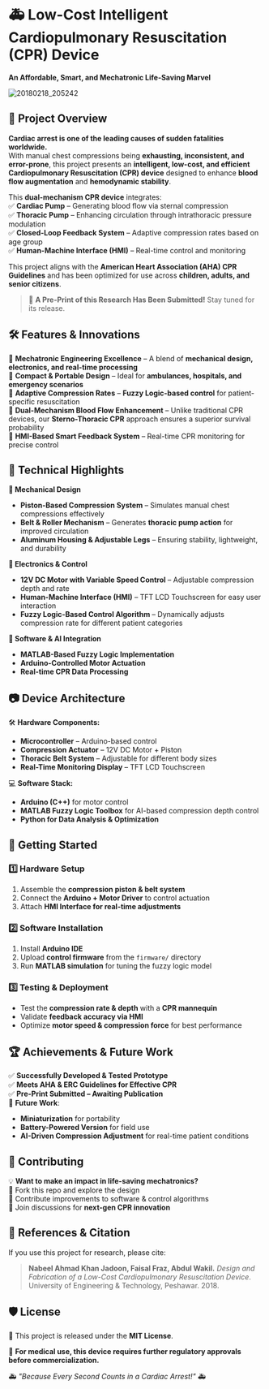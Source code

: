 
# 🚑 Low-Cost Intelligent Cardiopulmonary Resuscitation (CPR) Device  
**An Affordable, Smart, and Mechatronic Life-Saving Marvel**  

![20180218_205242](https://github.com/user-attachments/assets/cc55ca12-5290-4bcf-828e-3017df66ed78)


## 📜 Project Overview  
**Cardiac arrest is one of the leading causes of sudden fatalities worldwide.**  
With manual chest compressions being **exhausting, inconsistent, and error-prone**, this project presents an **intelligent, low-cost, and efficient Cardiopulmonary Resuscitation (CPR) device** designed to enhance **blood flow augmentation** and **hemodynamic stability**.  

This **dual-mechanism CPR device** integrates:  
✅ **Cardiac Pump** – Generating blood flow via sternal compression  
✅ **Thoracic Pump** – Enhancing circulation through intrathoracic pressure modulation  
✅ **Closed-Loop Feedback System** – Adaptive compression rates based on age group  
✅ **Human-Machine Interface (HMI)** – Real-time control and monitoring  

This project aligns with the **American Heart Association (AHA) CPR Guidelines** and has been optimized for use across **children, adults, and senior citizens**.  

> 🚀 **A Pre-Print of this Research Has Been Submitted!** Stay tuned for its release.  

## 🛠 Features & Innovations  

🔹 **Mechatronic Engineering Excellence** – A blend of **mechanical design, electronics, and real-time processing**  
🔹 **Compact & Portable Design** – Ideal for **ambulances, hospitals, and emergency scenarios**  
🔹 **Adaptive Compression Rates** – **Fuzzy Logic-based control** for patient-specific resuscitation  
🔹 **Dual-Mechanism Blood Flow Enhancement** – Unlike traditional CPR devices, our **Sterno-Thoracic CPR** approach ensures a superior survival probability  
🔹 **HMI-Based Smart Feedback System** – Real-time CPR monitoring for precise control  

## 🎯 Technical Highlights  

**🔧 Mechanical Design**  
- **Piston-Based Compression System** – Simulates manual chest compressions effectively  
- **Belt & Roller Mechanism** – Generates **thoracic pump action** for improved circulation  
- **Aluminum Housing & Adjustable Legs** – Ensuring stability, lightweight, and durability  

**🔬 Electronics & Control**  
- **12V DC Motor with Variable Speed Control** – Adjustable compression depth and rate  
- **Human-Machine Interface (HMI)** – TFT LCD Touchscreen for easy user interaction  
- **Fuzzy Logic-Based Control Algorithm** – Dynamically adjusts compression rate for different patient categories  

**📡 Software & AI Integration**  
- **MATLAB-Based Fuzzy Logic Implementation**  
- **Arduino-Controlled Motor Actuation**  
- **Real-time CPR Data Processing**  

## 📷 Device Architecture  

🛠 **Hardware Components:**  
- **Microcontroller** – Arduino-based control  
- **Compression Actuator** – 12V DC Motor + Piston  
- **Thoracic Belt System** – Adjustable for different body sizes  
- **Real-Time Monitoring Display** – TFT LCD Touchscreen  

💻 **Software Stack:**  
- **Arduino (C++)** for motor control  
- **MATLAB Fuzzy Logic Toolbox** for AI-based compression depth control  
- **Python for Data Analysis & Optimization**
  
## 🚀 Getting Started  

### 1️⃣ **Hardware Setup**  
1. Assemble the **compression piston & belt system**  
2. Connect the **Arduino + Motor Driver** to control actuation  
3. Attach **HMI Interface for real-time adjustments**  

### 2️⃣ **Software Installation**  
1. Install **Arduino IDE**  
2. Upload **control firmware** from the `firmware/` directory  
3. Run **MATLAB simulation** for tuning the fuzzy logic model  

### 3️⃣ **Testing & Deployment**  
- Test the **compression rate & depth** with a **CPR mannequin**  
- Validate **feedback accuracy via HMI**  
- Optimize **motor speed & compression force** for best performance  

## 🏆 Achievements & Future Work  

✅ **Successfully Developed & Tested Prototype**  
✅ **Meets AHA & ERC Guidelines for Effective CPR**  
✅ **Pre-Print Submitted – Awaiting Publication**  
🚀 **Future Work**:  
- **Miniaturization** for portability  
- **Battery-Powered Version** for field use  
- **AI-Driven Compression Adjustment** for real-time patient conditions  

## 🤝 Contributing  

💡 **Want to make an impact in life-saving mechatronics?**  
🔹 Fork this repo and explore the design  
🔹 Contribute improvements to software & control algorithms  
🔹 Join discussions for **next-gen CPR innovation**  


## 📜 References & Citation  

If you use this project for research, please cite:  
> **Nabeel Ahmad Khan Jadoon, Faisal Fraz, Abdul Wakil.** *Design and Fabrication of a Low-Cost Cardiopulmonary Resuscitation Device*. University of Engineering & Technology, Peshawar. 2018.  


## 🛡 License  
📄 This project is released under the **MIT License**.  

📢 **For medical use, this device requires further regulatory approvals before commercialization.**  

🚑 *"Because Every Second Counts in a Cardiac Arrest!"* 🚑  
